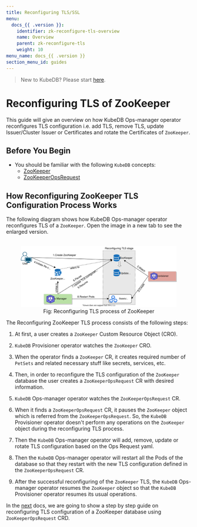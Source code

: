 ```yaml
---
title: Reconfiguring TLS/SSL
menu:
  docs_{{ .version }}:
    identifier: zk-reconfigure-tls-overview
    name: Overview
    parent: zk-reconfigure-tls
    weight: 10
menu_name: docs_{{ .version }}
section_menu_id: guides
---
```


> New to KubeDB? Please start [here](/docs/README.md).

# Reconfiguring TLS of ZooKeeper

This guide will give an overview on how KubeDB Ops-manager operator reconfigures TLS configuration i.e. add TLS, remove TLS, update Issuer/Cluster Issuer or Certificates and rotate the Certificates of `ZooKeeper`.

## Before You Begin

- You should be familiar with the following `KubeDB` concepts:
    - [ZooKeeper](/docs/guides/zookeeper/concepts/zookeeper.md)
    - [ZooKeeperOpsRequest](/docs/guides/zookeeper/concepts/opsrequest.md)

## How Reconfiguring ZooKeeper TLS Configuration Process Works

The following diagram shows how KubeDB Ops-manager operator reconfigures TLS of a `ZooKeeper`. Open the image in a new tab to see the enlarged version.

<figure align="center">
  <img alt="Reconfiguring TLS process of ZooKeeper" src="/docs/images/day-2-operation/zookeeper/zk-reconfigure-tls.svg">
<figcaption align="center">Fig: Reconfiguring TLS process of ZooKeeper</figcaption>
</figure>

The Reconfiguring ZooKeeper TLS process consists of the following steps:

1. At first, a user creates a `ZooKeeper` Custom Resource Object (CRO).

2. `KubeDB` Provisioner  operator watches the `ZooKeeper` CRO.

3. When the operator finds a `ZooKeeper` CR, it creates required number of `PetSets` and related necessary stuff like secrets, services, etc.

4. Then, in order to reconfigure the TLS configuration of the `ZooKeeper` database the user creates a `ZooKeeperOpsRequest` CR with desired information.

5. `KubeDB` Ops-manager operator watches the `ZooKeeperOpsRequest` CR.

6. When it finds a `ZooKeeperOpsRequest` CR, it pauses the `ZooKeeper` object which is referred from the `ZooKeeperOpsRequest`. So, the `KubeDB` Provisioner  operator doesn't perform any operations on the `ZooKeeper` object during the reconfiguring TLS process.

7. Then the `KubeDB` Ops-manager operator will add, remove, update or rotate TLS configuration based on the Ops Request yaml.

8. Then the `KubeDB` Ops-manager operator will restart all the Pods of the database so that they restart with the new TLS configuration defined in the `ZooKeeperOpsRequest` CR.

9. After the successful reconfiguring of the `ZooKeeper` TLS, the `KubeDB` Ops-manager operator resumes the `ZooKeeper` object so that the `KubeDB` Provisioner  operator resumes its usual operations.

In the [next](/docs/guides/zookeeper/reconfigure-tls/reconfigure-tls.md) docs, we are going to show a step by step guide on reconfiguring TLS configuration of a ZooKeeper database using `ZooKeeperOpsRequest` CRD.